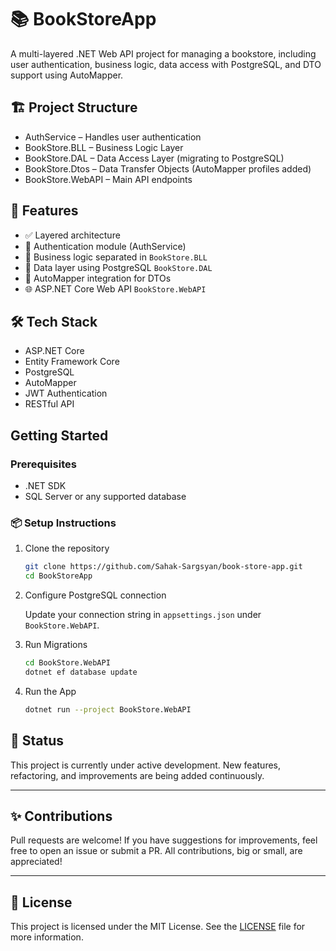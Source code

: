 
# 📚 BookStoreApp

A multi-layered .NET Web API project for managing a bookstore, including user authentication, business logic, data access with PostgreSQL, and DTO support using AutoMapper.

## 🏗️ Project Structure

- AuthService           – Handles user authentication
- BookStore.BLL         – Business Logic Layer
- BookStore.DAL         – Data Access Layer (migrating to PostgreSQL)
- BookStore.Dtos        – Data Transfer Objects (AutoMapper profiles added)
- BookStore.WebAPI      – Main API endpoints

## 🚀 Features

- ✅ Layered architecture
- 🔐 Authentication module (AuthService)
- 🧠 Business logic separated in `BookStore.BLL`
- 💾 Data layer using PostgreSQL `BookStore.DAL`
- 🔄 AutoMapper integration for DTOs
- 🌐 ASP.NET Core Web API `BookStore.WebAPI`

## 🛠️ Tech Stack

- ASP.NET Core
- Entity Framework Core
- PostgreSQL
- AutoMapper
- JWT Authentication
- RESTful API


## Getting Started
### Prerequisites
- .NET SDK
- SQL Server or any supported database


### 📦 Setup Instructions

1. Clone the repository
    ```bash
    git clone https://github.com/Sahak-Sargsyan/book-store-app.git
    cd BookStoreApp
    ```

2. Configure PostgreSQL connection

    Update your connection string in `appsettings.json` under `BookStore.WebAPI`.

3. Run Migrations
    ```bash
    cd BookStore.WebAPI
    dotnet ef database update
    ```

5. Run the App
    ```bash
    dotnet run --project BookStore.WebAPI
    ```

## 🚧 Status

This project is currently under active development.
New features, refactoring, and improvements are being added continuously.

---

## ✨ Contributions

Pull requests are welcome!
If you have suggestions for improvements, feel free to open an issue or submit a PR.
All contributions, big or small, are appreciated!

---

## 📄 License

This project is licensed under the MIT License.
See the [LICENSE](LICENSE) file for more information.
